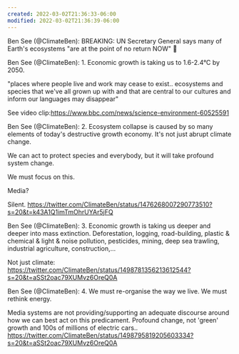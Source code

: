 ```yaml
---
created: 2022-03-02T21:36:33-06:00
modified: 2022-03-02T21:36:39-06:00
---
```


Ben See (@ClimateBen): BREAKING: UN Secretary General says many of Earth's ecosystems "are at the point of no return NOW" 🧵

Ben See (@ClimateBen): 1. Economic growth is taking us to 1.6-2.4°C by 2050. 

"places where people live and work may cease to exist.. ecosystems and species that we've all grown up with and that are central to our cultures and inform our languages may disappear"

See video clip:https://www.bbc.com/news/science-environment-60525591

Ben See (@ClimateBen): 2. Ecosystem collapse is caused by so many elements of today's destructive growth economy. It's not just abrupt climate change.

We can act to protect species and everybody, but it will take profound system change.

We must focus on this.

Media?

Silent. https://twitter.com/ClimateBen/status/1476268007290773510?s=20&t=k43A1Q1imTmOhrUYAr5jFQ

Ben See (@ClimateBen): 3. Economic growth is taking us deeper and deeper into mass extinction. Deforestation, logging, road-building, plastic & chemical & light & noise pollution, pesticides, mining, deep sea trawling, industrial agriculture, construction,... 

Not just climate:
https://twitter.com/ClimateBen/status/1498781356213612544?s=20&t=aSSt2oac79XUMvz6OreQ0A

Ben See (@ClimateBen): 4. We must re-organise the way we live. We must rethink energy. 

Media systems are not providing/supporting an adequate discourse around how we can best act on this predicament. Profound change, not 'green' growth and 100s of millions of electric cars..
https://twitter.com/ClimateBen/status/1498795819205603334?s=20&t=aSSt2oac79XUMvz6OreQ0A
